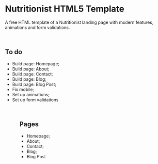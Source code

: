 <h1>Nutritionist HTML5 Template</h1>
<p>A free HTML template of a Nutritionist landing page with modern features, animations and form validations.</p>
<br>
<h2>To do</h2>
<ul>
  <li>Build page: Homepage;</li>
  <li>Build page: About;</li>
  <li>Build page: Contact;</li>
  <li>Build page: Blog;</li>
  <li>Build page: Blog Post;</li>
  <li>Fix mobile;</li>
  <li>Set up animations;</li>
  <li>Set up form validations</li>
<ul>
<br>
<h2>Pages</h2>
<ul>
  <li>Homepage;</li>
  <li>About;</li>
  <li>Contact;</li>
  <li>Blog;</li>
  <li>Blog Post</li>
<ul>
